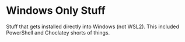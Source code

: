 # Windows Only Stuff

Stuff that gets installed directly into Windows (not WSL2). This
included PowerShell and Choclatey shorts of things.
